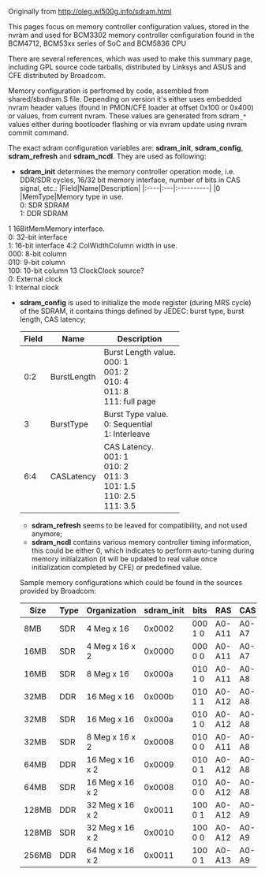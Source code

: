 Originally from http://oleg.wl500g.info/sdram.html

This pages focus on memory controller configuration values, stored in the nvram and used for BCM3302 memory controller configuration found in the BCM4712, BCM53xx series of SoC and BCM5836 CPU

There are several references, which was used to make this summary page, including GPL source code tarballs, distributed by Linksys and ASUS and CFE distributed by Broadcom.

Memory configuration is perfromed by code, assembled from shared/sbsdram.S file. Depending on version it's either uses embedded nvram header values (found in PMON/CFE loader at offset 0x100 or 0x400) or values, from current nvram. These values are generated from sdram`_*` values either during bootloader flashing or via nvram update using nvram commit command.

The exact sdram configuration variables are: **sdram\_init**, **sdram\_config**, **sdram\_refresh** and **sdram\_ncdl**. They are used as following:

  * **sdram\_init** determines the memory controller operation mode, i.e. DDR/SDR cycles, 16/32 bit memory interface, number of bits in CAS signal, etc.:
|Field|Name|Description|
|:----|:---|:----------|
|0    |MemType|Memory type in use.<br> 0: SDR SDRAM<br> 1: DDR SDRAM<br>
<tr><td>1    </td><td>16BitMem</td><td>Memory interface.<br> 0: 32-bit interface<br> 1: 16-bit interface</td></tr>
<tr><td>4:2  </td><td>ColWidth</td><td>Column width in use.<br> 000: 8-bit column<br> 010: 9-bit column<br> 100: 10-bit column</td></tr>
<tr><td>13   </td><td>Clock</td><td>Clock source?<br> 0: External clock<br> 1: Internal clock</td></tr></li></ul></tbody></table>

<ul><li><b>sdram_config</b>  is used to initialize the mode register (during MRS cycle) of the SDRAM, it contains things defined by JEDEC: burst type, burst length, CAS latency;<br>
<table><thead><th>Field</th><th>Name</th><th>Description</th></thead><tbody>
<tr><td>0:2  </td><td>BurstLength</td><td>Burst Length value.<br> 000: 1<br> 001: 2<br> 010: 4<br> 011: 8<br> 111: full page</td></tr>
<tr><td>3    </td><td>BurstType</td><td>Burst Type value.<br> 0: Sequential<br> 1: Interleave</td></tr>
<tr><td>6:4  </td><td>CASLatency</td><td>CAS Latency.<br> 001: 1<br> 010: 2<br> 011: 3<br> 101: 1.5<br> 110: 2.5<br> 111: 3.5</td></tr></li></ul></tbody></table>

<ul><li><b>sdram_refresh</b>  seems to be leaved for compatibility, and not used anymore;<br>
</li><li><b>sdram_ncdl</b> contains various memory controller timing information, this could be either 0, which indicates to perform auto-tuning during memory initialzation (it will be updated to real value once initialization completed by CFE) or predefined value.</li></ul>

Sample memory configurations which could be found in the sources provided by Broadcom:<br>
<table><thead><th>Size</th><th>Type</th><th>Organization</th><th>sdram_init</th><th>bits</th><th>RAS</th><th>CAS</th><th>Technology</th></thead><tbody>
<tr><td>8MB </td><td>SDR </td><td>4 Meg x 16  </td><td>0x0002    </td><td>000 1 0</td><td>A0-A11</td><td>A0-A7</td><td>64Mbit    </td></tr>
<tr><td>16MB</td><td>SDR </td><td>4 Meg x 16 x 2</td><td>0x0000    </td><td>000 0 0</td><td>A0-A11</td><td>A0-A7</td><td>64Mbit    </td></tr>
<tr><td>16MB</td><td>SDR </td><td>8 Meg x 16  </td><td>0x000a    </td><td>010 1 0</td><td>A0-A11</td><td>A0-A8</td><td>128Mbit   </td></tr>
<tr><td>32MB</td><td>DDR </td><td>16 Meg x 16 </td><td>0x000b    </td><td>010 1 1</td><td>A0-A12</td><td>A0-A8</td><td>256Mbit   </td></tr>
<tr><td>32MB</td><td>SDR </td><td>16 Meg x 16 </td><td>0x000a    </td><td>010 1 0</td><td>A0-A12</td><td>A0-A8</td><td>256Mbit   </td></tr>
<tr><td>32MB</td><td>SDR </td><td>8 Meg x 16 x 2</td><td>0x0008    </td><td>010 0 0</td><td>A0-A11</td><td>A0-A8</td><td>128Mbit   </td></tr>
<tr><td>64MB</td><td>DDR </td><td>16 Meg x 16 x 2</td><td>0x0009    </td><td>010 0 1</td><td>A0-A12</td><td>A0-A8</td><td>256Mbit   </td></tr>
<tr><td>64MB</td><td>SDR </td><td>16 Meg x 16 x 2</td><td>0x0008    </td><td>010 0 0</td><td>A0-A12</td><td>A0-A8</td><td>256Mbit   </td></tr>
<tr><td>128MB</td><td>DDR </td><td>32 Meg x 16 x 2</td><td>0x0011    </td><td>100 0 1</td><td>A0-A12</td><td>A0-A9</td><td>512Mbit   </td></tr>
<tr><td>128MB</td><td>SDR </td><td>32 Meg x 16 x 2</td><td>0x0010    </td><td>100 0 0</td><td>A0-A12</td><td>A0-A9</td><td>512Mbit   </td></tr>
<tr><td>256MB</td><td>DDR </td><td>64 Meg x 16 x 2</td><td>0x0011    </td><td>100 0 1</td><td>A0-A13</td><td>A0-A9</td><td>1Gbit     </td></tr>
